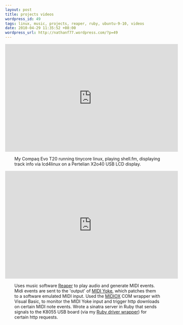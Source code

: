 ```yaml
---
layout: post
title: projects videos
wordpress_id: 49
tags: linux, music, projects, reaper, ruby, ubuntu-9-10, videos
date: 2010-04-29 11:35:52 +08:00
wordpress_url: http://nathanf77.wordpress.com/?p=49
---
```

<iframe width="560" height="349" src="http://www.youtube.com/embed/bKTrjd3BlNQ?rel=0" frameborder="0" allowfullscreen></iframe>

<p style="padding-left:30px;">My Compaq Evo T20 running tinycore linux, playing shell.fm, displaying track info via lcd4linux on a Pertelian X2o40 USB LCD display.</p>
<p style="padding-left:30px;"></p>

<iframe width="560" height="349" src="http://www.youtube.com/embed/1EQNPFSNS_A?rel=0" frameborder="0" allowfullscreen></iframe>

<p style="padding-left:30px;">Uses music software <a href="http://reaper.fm">Reaper</a> to play audio and generate MIDI events. Midi events are sent to the 'output' of <a href="http://www.midiox.com/myoke.htm">MIDI Yoke</a>, which patches them to a software emulated MIDI input. Used the <a href="http://www.midiox.com/">MIDIOX</a> COM wrapper with Visual Basic, to monitor the MIDI Yoke input and trigger http downloads on certain MIDI note events. Wrote a sinatra server in Ruby that sends signals to the K8055 USB board (via my <a href="http://github.com/ndbroadbent/rubyk8055">Ruby driver wrapper</a>) for certain http requests.</p>

